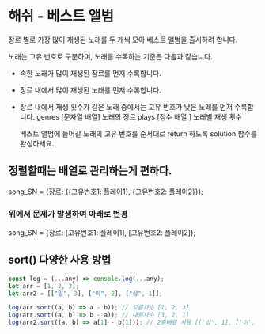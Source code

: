 # 해쉬 - 베스트 앨범

 장르 별로 가장 많이 재생된 노래를 두 개씩 모아 베스트 앨범을 출시하려 합니다. 

 노래는 고유 번호로 구분하며, 노래를 수록하는 기준은 다음과 같습니다.

 - 속한 노래가 많이 재생된 장르를 먼저 수록합니다.
 - 장르 내에서 많이 재생된 노래를 먼저 수록합니다.
 - 장르 내에서 재생 횟수가 같은 노래 중에서는 고유 번호가 낮은 노래를 먼저 수록합니다.
  genres [문자열 배열] 노래의 장르 
  plays [정수 배열 ] 노래별 재생 횟수

   베스트 앨범에 들어갈 노래의 고유 번호를 순서대로 return 하도록 solution 함수를 완성하세요.



## 정렬할때는 배열로 관리하는게 편하다.
song_SN = {장르: {{고유번호1: 플레이1}, {고유번호2: 플레이2}}};
### 위에서 문제가 발생하여 아래로 번경
song_SN = {장르: [고유번호1: 플레이1], [고유번호2: 플레이2]};

## sort() 다양한 사용 방법
```javascript
const log = (...any) => console.log(...any); 
let arr = [1, 2, 3];
let arr2 = [["일", 3], ["이", 2], ["삼", 1]];

log(arr.sort((a, b) => a - b)); // 오름차순 [1, 2, 3]
log(arr.sort((a, b) => b - a)); // 내림차순 [3, 2, 1]
log(arr2.sort((a, b) => a[1] - b[1])); // 2중배열 사용 [['삼', 1], ['이', 2], ['일', 3]]
```